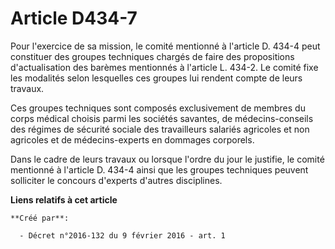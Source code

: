 # Article D434-7

Pour l'exercice de sa mission, le comité mentionné à l'article D. 434-4 peut constituer des groupes techniques chargés de
faire des propositions d'actualisation des barèmes mentionnés à l'article L. 434-2. Le comité fixe les modalités selon
lesquelles ces groupes lui rendent compte de leurs travaux.

Ces groupes techniques sont composés exclusivement de membres du corps médical choisis parmi les sociétés savantes, de
médecins-conseils des régimes de sécurité sociale des travailleurs salariés agricoles et non agricoles et de médecins-experts
en dommages corporels.

Dans le cadre de leurs travaux ou lorsque l'ordre du jour le justifie, le comité mentionné à l'article D. 434-4 ainsi que les
groupes techniques peuvent solliciter le concours d'experts d'autres disciplines.

**Liens relatifs à cet article**

	**Créé par**:

	  - Décret n°2016-132 du 9 février 2016 - art. 1
